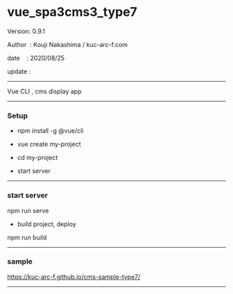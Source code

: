 ﻿# vue_spa3cms3_type7

 Version: 0.9.1

 Author  : Kouji Nakashima / kuc-arc-f.com

 date    : 2020/08/25 

 update : 

***

Vue CLI , cms display app

***
### Setup

* npm install -g @vue/cli

* vue create my-project

* cd my-project

* start server

***
### start server
npm run serve

* build project, deploy

npm run build

***
### sample

https://kuc-arc-f.github.io/cms-sample-type7/

***

